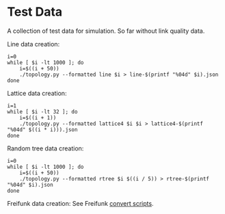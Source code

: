 # Test Data

A collection of test data for simulation. So far without link quality data.

Line data creation:
```
i=0
while [ $i -lt 1000 ]; do
	i=$((i + 50))
	./topology.py --formatted line $i > line-$(printf "%04d" $i).json
done
```

Lattice data creation:
```
i=1
while [ $i -lt 32 ]; do
	i=$((i + 1))
	./topology.py --formatted lattice4 $i $i > lattice4-$(printf "%04d" $((i * i))).json
done
```

Random tree data creation:
```
i=0
while [ $i -lt 1000 ]; do
	i=$((i + 50))
	./topology.py --formatted rtree $i $((i / 5)) > rtree-$(printf "%04d" $i).json
done
```

Freifunk data creation: See Freifunk [convert scripts](original_freifunk_data/).
